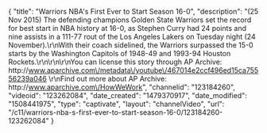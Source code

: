 {
    "title": "Warriors NBA's First Ever to Start Season 16-0",
    "description": "(25 Nov 2015) The defending champions Golden State Warriors set the record for best start in NBA history at 16-0, as Stephen Curry had 24 points and nine assists in a 111-77 rout of the Los Angeles Lakers on Tuesday night (24 November).\r\nWith their coach sidelined, the Warriors surpassed the 15-0 starts by the Washington Capitols of 1948-49 and 1993-94 Houston Rockets.\r\n\r\n\r\nYou can license this story through AP Archive: http:\/\/www.aparchive.com\/metadata\/youtube\/467014e2ccf496ed15ca75556239a046 \r\nFind out more about AP Archive: http:\/\/www.aparchive.com\/HowWeWork",
    "channelid": "123184260",
    "videoid": "123262084",
    "date_created": "1479370917",
    "date_modified": "1508441975",
    "type": "captivate",
    "layout": "channelVideo",
    "url": "\/c11\/warriors-nba-s-first-ever-to-start-season-16-0\/123184260-123262084"
}
